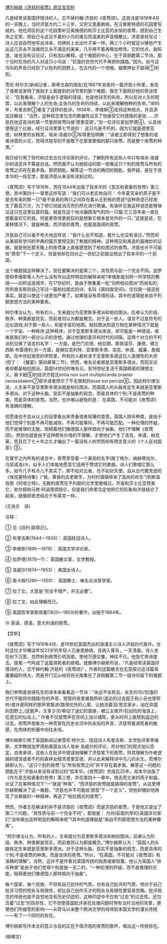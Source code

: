 [博尔赫斯《济慈的夜莺》原文及赏析](https://www.vrrw.net/wx/12278.html)

凡是经常读英国抒情诗的人，忘不掉约翰·济慈的《夜莺颂》。这首诗是1819年4月的一天晚上，当时济慈大约二十三岁，又穷又患着肺病，在汉普斯特德的花园里写成的。他在郊区的这个花园里听见奥维德的和莎士比亚的永恒的夜莺，感到自己生命之无常，把自己与这见不着的小鸟的难忘而温柔的声音相攀比，济慈曾经写过： 诗人应该自然地写出诗来，仿佛树上长出叶子来一样。两三个小时就足以够他产生出这几页永不消竭而又永不满足的美来，几乎用不着再略加修饰。它的优点，我知道，谁也没有议论过，只有加以解释。这个难题的中心，在于其倒数第二节诗。那个当时在场的凡人对这只小鸟说：“饥饿的世世代代不再把你践踏。”因为，如今这鸟叫的声音已经到了以色列的田野上，在古代的一个傍晚，被摩押女子路得①听到。

雪尼·柯尔文(新闻记者，斯蒂文森的朋友)在1887年发表的一篇济慈小传里，发现了或者说发明了我刚才上面提到的诗节里的那个难题。我在下面照抄他的奇谈怪论：“在我看来，济慈是由于逻辑的错误，也是他诗艺的失败，所以反对人生的短暂，以此来理解个人的生命;主张鸟的生命的持续，以此来理解物种的生命。”1895年，布里吉斯②重复了这样的批评。1936年，李维斯③支持这种观点，并且添加注解说：“当然，这种观念里包含的欺骗性证实了他接受它时感情的紧张……济慈在他这首诗的第一节里把夜莺叫做‘德里亚德’。”另一位评论家加罗德④，认真地使用这个比喻，经引证诗里第七节说的： 这只鸟是不朽的，因为它就是德里亚德，树林里的女精灵。埃米·洛威尔⑤写得更加明确：“读者立即得到了想象的或者诗意的火花，觉得济慈写的不是眼下在那里歌唱的那只夜莺，而是整个夜莺的种类。”

我已经引用了现代和过去五位评论家的评论，了解到所有这些人中只有埃米·洛威尔的话还并不算是白说。然而我不认为她假设的那一夜晚这只个别的夜莺与所有的夜莺之间存在着矛盾。那把钥匙，解答这一节诗的确切的钥匙，我怀疑，是在于叔本华的一段玄学，那是济慈从来没有读到过的。



《夜莺颂》写于1819年，而在1844年出版了叔本华的《意志和表象的世界》第三卷。其中第四十一章里这样写道：“我们可以老实地自问： 今年夏天来的燕子是不是去年来的那一只?是不是真的两只之间存在着从无到有的奇迹?这种奇迹已经发生了数百万次，为了把它彻底消灭而仍然在进行欺骗。有谁听见我这样说还能够保证这只在这里玩耍的猫，就是在这个地点蹦跳淘气的同一只猫;它三百年来一直在想着喜欢它的我，但是更奇怪更疯狂的是想象它根本是另外的一只。”这就是说，在某种情况下，就是种类，而济慈的夜莺，也就是路得的夜莺。

济慈自己可以毫不夸大地这样说：“我什么也不知道，我什么也没有读过。”然而却从某部有学问的字典的篇页里预见到了希腊的精神，这种预见和再造的最微妙的证据，就是他在那天晚上的夜莺身上直接感觉到了柏拉图式的夜莺。济慈也许不可能给“原型”下一个定义，但是他却在四分之一世纪之前就设想出了叔本华的一个前提。

这个难题就这样解决了。现在要解决的是第二个，其性质与前一个完全不同。加罗德和李维斯等人为什么没有作出这样明显的解释来呢?李维斯是剑桥一所学院的教授——剑桥这座城市，在17世纪时，是由于聚集着一批“剑桥柏拉图派”而闻名的;而布里吉斯则自己写过一篇柏拉图式的诗，名叫《第四度空间》。仅仅提一提这些事实，就足以使这个谜更加严重了。如果我没有弄错的话，其中的道理是来自不列颠思想方法的某种要素。

柯尔律治认为，所有的人，生来就分为亚里斯多德派和柏拉图派。后者认为阶级、秩序、种类都是现实，而前者则认为都是概念。对于这一些人，语言不过是符号的近似游戏;对于那一些人，却是宇宙的地图。柏拉图派知道万物在某种情况下就是一个宇宙、一种秩序;这种秩序，对于亚里斯多德派来说，却可能是一种错误，或者是我们的一部分认识的空想。通过地理的差异和时代的间隔，这两个对立的不朽派别交换了语言的名字： 一方面，是巴门尼德、柏拉图、斯宾诺莎、康德、佛兰西斯·布雷德利;另一方面，是赫拉克利特、亚里斯多德、洛克、休谟、威廉、詹姆斯。在中世纪艰苦的学院里，所有的人都祈求于亚里斯多德这位人类理性的大师(但丁： 《餐宴》第四章第二节)，然而，唯名论者都是亚里斯多德派，而现实论者却都是柏拉图派。英国14世纪的唯名论，到18世纪复活于英国精密的理想主义。奥卡姆⑥的经济方程式entia non sunt multiplicanda praeter necessitatem⑦容许或者预示了不无限制的esse est percipi⑧。因此柯尔律治说，人生来不是亚里斯多德派就是柏拉图派，而英国人的头脑肯定生来就是亚里斯多德派。对于这种头脑，现实不是抽象的观念，而是具体的个别;不是夜莺的种类，而是具体的夜莺。当然，也许难以避免的是： 在英国，不可能对《夜莺颂》有准确的理解。

但愿谁也不会从以上的话里看出来责备或者轻蔑的意思。英国人排斥种类，是由于他们觉得个别是不再可能减除，不再可能等同，不再可能匹配。一种伦理的怀疑，而不是推理的无能，阻碍着他们像德国人那样趋向于抽象。他们不理解《夜莺颂》，然则也就是由于这种颇有价值的不理解，才使他们产生了洛克、休谟、柏克莱，而且花了七十年之久才编出了一篇没有人听然而却有预言意义的《个人反对国家》⑨。

在寰宇之内所有的语言中，夜莺享受着一个美丽的名字(南丁格尔、纳赫蒂加尔、乌契诺洛)⑩，似乎人们本能地愿意它适用于赞颂它的歌曲。诗人们歌唱它那么多，如今几乎有点儿不真实了，即不如对云雀，也不如对天使。自从古代撒克逊的《埃克塞特诗集》(“我，黄昏的古老歌手，为村村镇镇带来了高尚的欢乐”)到斯温伯恩《阿塔兰特》，无数的夜莺在不列颠的文学里歌唱过，乔叟和莎士比亚赞美它，弥尔顿和马修·阿诺德颂扬它，但是我们命里注定地把它的形象和济慈结合了起来，就像把老虎结合于布莱克一样。

(王央乐　译)

注释：

① 见《旧约·路得记》。

② 布里吉斯(1844—1930)： 英国桂冠诗人。

③ 李维斯(1895—1978)： 英国文学评论家。

④ 加罗德(1878—?)： 英国散文家，文学教授。

⑤ 洛威尔(1874—1953)： 美国女诗人。

⑥ 奥卡姆(1280—1350)： 英国教士，唯名论派哲学家。

⑦ 拉丁文，大意是“完全不增产，并无必要”。

⑧ 拉丁文，如此理解而已。

⑨ 英国哲学家斯宾塞(1820—1903)的著作，出版于1884年。

⑩ 英语、德语、意大利语的夜莺。

【赏析】

《夜莺颂》写于1819年4月，是19世纪英国杰出的浪漫主义诗人济慈的代表作。当时这位才华横溢年仅23岁的年轻人已身患肺病，且病入膏肓，一天清晨，诗人坐在树下沉思，忽然听到夜莺引吭高歌，使他万感交集，神往不已。他急忙奔进屋去，提笔一气呵成了这篇濒死者的绝唱。就像博尔赫斯所说，“凡是经常读英国抒情诗的人，忘不掉约翰·济慈的《夜莺颂》”，作者的这篇散文也无意探讨这诗篇毋庸置疑的伟大，而是开门见山地将目光聚集在了其倒数第二节一组诗句留下的难题上。

我们参照查良铮先生的译本来看看这一节诗：“永远不会死去，永生的鸟!/饥饿的世代不能将你践踏/你的声音，短暂的夜里被我聆听/遥远的过去国王和小丑也曾聆听/或许是同样的歌声曾飘进/路得忧伤的心里，让她流着泪/思恋家乡，站在异国的田野上;/这歌声，又多少次/牵动了迷幻的窗扉，被公主推开/在凶险的海浪上，在遗忘的仙岛上。” 作者不仅就莺声在空间上加以铺陈，更从时间上联想到遥远的过去，把莺声想象为一种贯穿在历史长河中的永恒的声音，济慈带着濒死者的敏感，在肉体的折磨中向往永恒。

博尔赫斯引用了英国新闻记者雪尼·柯尔文、桂冠诗人布里吉斯、文学批评家李维斯、文学教授加罗德和美国女诗人埃米·洛威尔的评论，并对他们的观点加以否定。总体来讲，这些人在批评中错误地理解了济慈笔下的夜莺，将其理解为作者逻辑的错误或者不朽的森林女精灵德里亚德，并以此来解释诗中鸟儿的永生。而博尔赫斯认为，“这只个别的夜莺”与“所有夜莺之间”并不存在着矛盾，解答这一问题的钥匙在于“济慈从来没有读到过的”叔本华。《夜莺颂》完成后25年，叔本华出版了《作为意志和表象的世界》第三卷，并在第四十一章中，借去而又来的燕子和猫，论证了在某种情况下“一”就是“种类”，“而济慈的夜莺就是路得的夜莺”。从这里博尔赫斯解决了这一难题，“济慈也许不可能给‘原型’下一个定义”，但他却微妙地再现了古希腊的一种精神，再造了“柏拉图式的夜莺”。

然而，作者志在解读的并不是济慈的《夜莺颂》而是济慈的夜莺，于是他又提出了第二个问题，“其性质与前一个完全不同”，那就是： 为何(前面列举的)英国评论家们“没有做出这样明显的解释来呢”?其中的道理就是“来自不列颠思想方法的某种要素”。

“柯尔律治认为，所有的人，生来就分为亚里斯多德派和柏拉图派。后者认为阶级、秩序、种类都是现实，而前者则认为都是概念。”博尔赫斯认为：“英国人的头脑肯定生来就是亚里斯多德派。对于这种头脑，现实不是抽象的观念，而是具体的个别;不是夜莺的种类，而是具体的夜莺。”所以，“在英国，不可能对《夜莺颂》有准确的理解”。当然，这并不是作者对英国传统的指责或者轻蔑，他认为英国人“排斥种类”是由于他们觉得个别是独一无二的，“一种伦理的怀疑，而不是推理的无能，阻碍着他们像德国人那样趋向于抽象”。

每个国家，每个民族，不但有自己创作的气质，也有自己批评的气质，但对于自己批评习惯的短处与局限性，却比自己创作天才的短处与局限性更容易忽略。批评观念的传统也是不自觉地含有历史印迹的，这种印迹中不仅有“过去”的过去性，还包含着“过去”的现存性，它不但使英国批评家在处理问题时带有当时当地的背景，更使他们所接受的影响——从荷马以来整个欧洲文学的母体到本国文学的漫长传统——有了一个同时的存在。

博尔赫斯写作本文的意义与目的正在于借济慈的夜莺的歌声，唱出这一传统存在。

(柳棋文)

